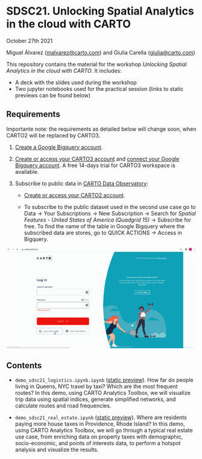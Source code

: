 # SDSC21. Unlocking Spatial Analytics in the cloud with CARTO

October 27th 2021

Miguel Álvarez (malvarez@carto.com) and Giulia Carella (giulia@carto.com)

This repository contains the material for the workshop *Unlocking Spatial Analytics in the cloud with CARTO*. It includes:

- A deck with the slides used during the workshop
- Two jupyter notebooks used for the practical session (links to static previews can be found below)

## Requirements

Importante note: the requirements as detailed below will change soon, when CARTO2 will be replaced by CARTO3.
  
1. [Create a Google Bigquery account](https://cloud.google.com/bigquery/).

2. [Create or access your CARTO3 account](https://app.carto.com/signup) and [connect your Google Bigquery account](https://docs.carto.com/carto-user-manual/connections/creating-a-connection/#connection-to-bigquery). A free 14-days trial for CARTO3 workspace is available.

3. Subscribe to public data in [CARTO Data Observatory](https://carto.com/spatial-data-catalog/):

	- [Create or access your CARTO2 account](https://carto.com/login). 

	- To subscribe to the public dataset used in the second use case go to Data -> Your Subscriptions -> New Subscription -> Search for _Spatial Features - United States of America (Quadgrid 15)_ -> Subscribe for free. To find the name of the table in Google Bigquery where the subscribed data are stores, go to QUICK ACTIONS -> Access in Bigquery.

![](carto_access.gif)

## Contents

- `demo_sdsc21_logistics.ipynb.ipynb` ([static preview](https://nbviewer.org/github/CartoDB/research-public/blob/master/scsc21-workshop-analytics-toolbox/demo_sdsc21_logistics.ipynb)). How far do people living in Queens, NYC travel by taxi? Which are the most frequent routes? In this demo, using CARTO Analytics Toolbox, we will visualize trip data using spatial indices, generate simplified networks, and calculate routes and road frequencies.

- `demo_sdsc21_real_estate.ipynb` ([static preview](https://nbviewer.org/github/CartoDB/research-public/blob/master/scsc21-workshop-analytics-toolbox/demo_sdsc21_real_estate.ipynb)). Where are residents paying more house taxes in Providence, Rhode Island? In this demo, using CARTO Analytics Toolbox, we will go through a typical real estate use case, from enriching data on property taxes with demographic, socio-economic, and points of interests data, to perform a hotspot analysis and visualize the results.
